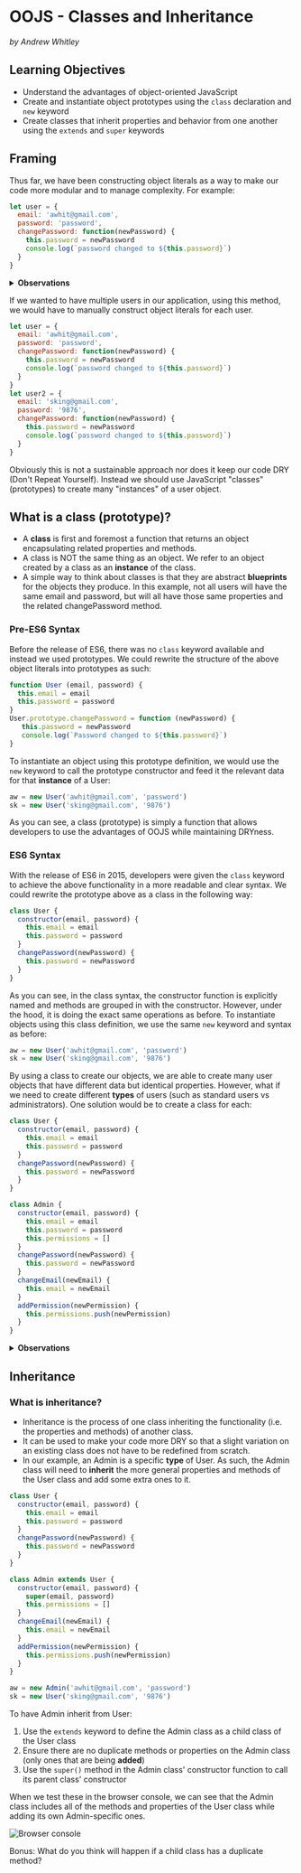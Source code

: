 # OOJS - Classes and Inheritance
*by Andrew Whitley*

## Learning Objectives
- Understand the advantages of object-oriented JavaScript
- Create and instantiate object prototypes using the `class` declaration and `new` keyword
- Create classes that inherit properties and behavior from one another using the `extends` and `super` keywords

## Framing
Thus far, we have been constructing object literals as a way to make our code more modular and to manage complexity. For example:

```js
let user = {
  email: 'awhit@gmail.com',
  password: 'password',
  changePassword: function(newPassword) {
    this.password = newPassword
    console.log(`password changed to ${this.password}`)
  }
}
```

<details>
<summary><strong>Observations </strong></summary>

  > * Our object groups together relevant data and methods
  > * There are fewer global variables.
  > * Our code is not very reusable / flexible ( i.e. what if we need there to be multiple users? ).

</details>

If we wanted to have multiple users in our application, using this method, we would have to manually construct object literals for each user.

```js
let user = {
  email: 'awhit@gmail.com',
  password: 'password',
  changePassword: function(newPassword) {
    this.password = newPassword
    console.log(`password changed to ${this.password}`)
  }
}
let user2 = {
  email: 'sking@gmail.com',
  password: '9876',
  changePassword: function(newPassword) {
    this.password = newPassword
    console.log(`password changed to ${this.password}`)
  }
}
```
Obviously this is not a sustainable approach nor does it keep our code DRY (Don't Repeat Yourself). Instead we should use JavaScript "classes" (prototypes) to create many "instances" of a user object.

## What is a class (prototype)?

- A **class** is first and foremost a function that returns an object encapsulating related properties and methods.
- A class is NOT the same thing as an object. We refer to an object created by a class as an **instance** of the class.
- A simple way to think about classes is that they are abstract **blueprints** for the objects they produce. In this example, not all users will have the same email and password, but will all have those same properties and the related changePassword method.

### Pre-ES6 Syntax

Before the release of ES6, there was no `class` keyword available and instead we used prototypes. We could rewrite the structure of the above object literals into prototypes as such:
```js
function User (email, password) {
  this.email = email
  this.password = password
}
User.prototype.changePassword = function (newPassword) {
   this.password = newPassword
   console.log(`Password changed to ${this.password}`)
}
```
To instantiate an object using this prototype definition, we would use the `new` keyword to call the prototype constructor and feed it the relevant data for that **instance** of a User:
```js
aw = new User('awhit@gmail.com', 'password')
sk = new User('sking@gmail.com', '9876')
```
As you can see, a class (prototype) is simply a function that allows developers to use the advantages of OOJS while maintaining DRYness.

### ES6 Syntax

With the release of ES6 in 2015, developers were given the `class` keyword to achieve the above functionality in a more readable and clear syntax. We could rewrite the prototype above as a class in the following way:
```js
class User {
  constructor(email, password) {
    this.email = email
    this.password = password
  }
  changePassword(newPassword) {
    this.password = newPassword
  }
}
```
As you can see, in the class syntax, the constructor function is explicitly named and methods are grouped in with the constructor. However, under the hood, it is doing the exact same operations as before. To instantiate objects using this class definition, we use the same `new` keyword and syntax as before:
```js
aw = new User('awhit@gmail.com', 'password')
sk = new User('sking@gmail.com', '9876')
```

By using a class to create our objects, we are able to create many user objects that have different data but identical properties. However, what if we need to create different **types** of users (such as standard users vs administrators). One solution would be to create a class for each:

```js
class User {
  constructor(email, password) {
    this.email = email
    this.password = password
  }
  changePassword(newPassword) {
    this.password = newPassword
  }
}

class Admin {
  constructor(email, password) {
    this.email = email
    this.password = password
    this.permissions = []
  }
  changePassword(newPassword) {
    this.password = newPassword
  }
  changeEmail(newEmail) {
    this.email = newEmail
  }
  addPermission(newPermission) {
    this.permissions.push(newPermission)
  }
}
```
<details>
<summary><strong>Observations </strong></summary>

  > * While this while allow us to have different kinds of users, it is not very DRY in that both classes share many of the same properties and methods
  > * The solution for this is to use class **inheritance** to allow one class to inherit properties and methods from another

</details>

## Inheritance

### What is inheritance?

- Inheritance is the process of one class inheriting the functionality (i.e. the properties and methods) of another class.
- It can be used to make your code more DRY so that a slight variation on an existing class does not have to be redefined from scratch.
- In our example, an Admin is a specific **type** of User. As such, the Admin class will need to **inherit** the more general properties and methods of the User class and add some extra ones to it.

```js
class User {
  constructor(email, password) {
    this.email = email
    this.password = password
  }
  changePassword(newPassword) {
    this.password = newPassword
  }
}

class Admin extends User {
  constructor(email, password) {
    super(email, password)
    this.permissions = []
  }
  changeEmail(newEmail) {
    this.email = newEmail
  }
  addPermission(newPermission) {
    this.permissions.push(newPermission)
  }
}

aw = new Admin('awhit@gmail.com', 'password')
sk = new User('sking@gmail.com', '9876')

```
To have Admin inherit from User:
1. Use the `extends` keyword to define the Admin class as a child class of the User class
2. Ensure there are no duplicate methods or properties on the Admin class (only ones that are being **added**)
3. Use the `super()` method in the Admin class' constructor function to call its parent class' constructor

When we test these in the browser console, we can see that the Admin class includes all of the methods and properties of the User class while adding its own Admin-specific ones.

![Browser console](./test.png)

Bonus: What do you think will happen if a child class has a duplicate method?
